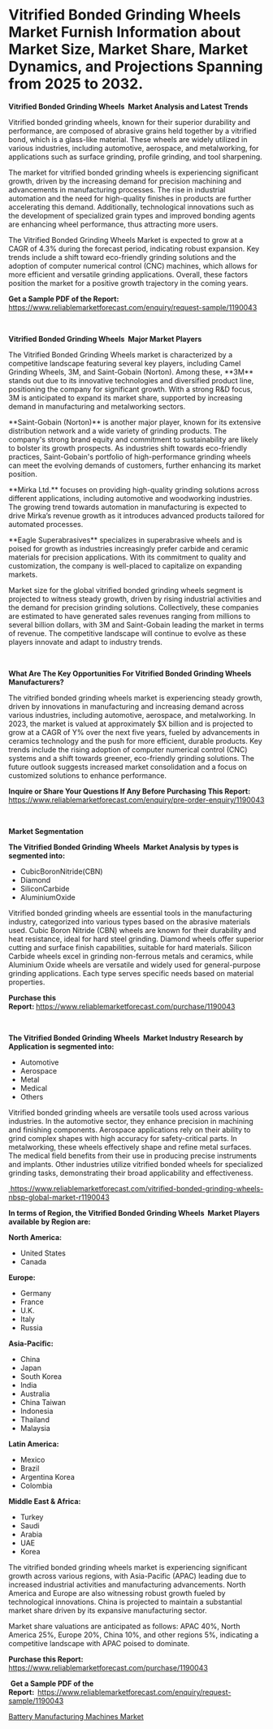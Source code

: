 <p><h1>Vitrified Bonded Grinding Wheels  Market Furnish Information about Market Size, Market Share, Market Dynamics, and Projections Spanning from 2025 to 2032.</h1></p><p><strong>Vitrified Bonded Grinding Wheels  Market Analysis and Latest Trends</strong></p>
<p><p>Vitrified bonded grinding wheels, known for their superior durability and performance, are composed of abrasive grains held together by a vitrified bond, which is a glass-like material. These wheels are widely utilized in various industries, including automotive, aerospace, and metalworking, for applications such as surface grinding, profile grinding, and tool sharpening. </p><p>The market for vitrified bonded grinding wheels is experiencing significant growth, driven by the increasing demand for precision machining and advancements in manufacturing processes. The rise in industrial automation and the need for high-quality finishes in products are further accelerating this demand. Additionally, technological innovations such as the development of specialized grain types and improved bonding agents are enhancing wheel performance, thus attracting more users.</p><p>The Vitrified Bonded Grinding Wheels Market is expected to grow at a CAGR of 4.3% during the forecast period, indicating robust expansion. Key trends include a shift toward eco-friendly grinding solutions and the adoption of computer numerical control (CNC) machines, which allows for more efficient and versatile grinding applications. Overall, these factors position the market for a positive growth trajectory in the coming years.</p></p>
<p><strong>Get a Sample PDF of the Report:&nbsp;</strong> <a href="https://www.reliablemarketforecast.com/enquiry/request-sample/1190043?utm_campaign=2296&utm_medium=2&utm_source=Github&utm_content=ia&utm_term=21022025&utm_id=vitrified-bonded-grinding-wheels">https://www.reliablemarketforecast.com/enquiry/request-sample/1190043</a></p>
<p>&nbsp;</p>
<p><strong>Vitrified Bonded Grinding Wheels  Major Market Players</strong></p>
<p><p>The Vitrified Bonded Grinding Wheels market is characterized by a competitive landscape featuring several key players, including Camel Grinding Wheels, 3M, and Saint-Gobain (Norton). Among these, **3M** stands out due to its innovative technologies and diversified product line, positioning the company for significant growth. With a strong R&D focus, 3M is anticipated to expand its market share, supported by increasing demand in manufacturing and metalworking sectors.</p><p>**Saint-Gobain (Norton)** is another major player, known for its extensive distribution network and a wide variety of grinding products. The company's strong brand equity and commitment to sustainability are likely to bolster its growth prospects. As industries shift towards eco-friendly practices, Saint-Gobain's portfolio of high-performance grinding wheels can meet the evolving demands of customers, further enhancing its market position.</p><p>**Mirka Ltd.** focuses on providing high-quality grinding solutions across different applications, including automotive and woodworking industries. The growing trend towards automation in manufacturing is expected to drive Mirka’s revenue growth as it introduces advanced products tailored for automated processes.</p><p>**Eagle Superabrasives** specializes in superabrasive wheels and is poised for growth as industries increasingly prefer carbide and ceramic materials for precision applications. With its commitment to quality and customization, the company is well-placed to capitalize on expanding markets.</p><p>Market size for the global vitrified bonded grinding wheels segment is projected to witness steady growth, driven by rising industrial activities and the demand for precision grinding solutions. Collectively, these companies are estimated to have generated sales revenues ranging from millions to several billion dollars, with 3M and Saint-Gobain leading the market in terms of revenue. The competitive landscape will continue to evolve as these players innovate and adapt to industry trends.</p></p>
<p>&nbsp;</p>
<p><strong>What Are The Key Opportunities For Vitrified Bonded Grinding Wheels  Manufacturers?</strong></p>
<p><p>The vitrified bonded grinding wheels market is experiencing steady growth, driven by innovations in manufacturing and increasing demand across various industries, including automotive, aerospace, and metalworking. In 2023, the market is valued at approximately $X billion and is projected to grow at a CAGR of Y% over the next five years, fueled by advancements in ceramics technology and the push for more efficient, durable products. Key trends include the rising adoption of computer numerical control (CNC) systems and a shift towards greener, eco-friendly grinding solutions. The future outlook suggests increased market consolidation and a focus on customized solutions to enhance performance.</p></p>
<p><strong>Inquire or Share Your Questions If Any Before Purchasing This Report:</strong> <a href="https://www.reliablemarketforecast.com/enquiry/pre-order-enquiry/1190043?utm_campaign=2296&utm_medium=2&utm_source=Github&utm_content=ia&utm_term=21022025&utm_id=vitrified-bonded-grinding-wheels">https://www.reliablemarketforecast.com/enquiry/pre-order-enquiry/1190043</a></p>
<p>&nbsp;</p>
<p><strong>Market Segmentation</strong></p>
<p><strong>The Vitrified Bonded Grinding Wheels  Market Analysis by types is segmented into:</strong></p>
<p><ul><li>CubicBoronNitride(CBN)</li><li>Diamond</li><li>SiliconCarbide</li><li>AluminiumOxide</li></ul></p>
<p><p>Vitrified bonded grinding wheels are essential tools in the manufacturing industry, categorized into various types based on the abrasive materials used. Cubic Boron Nitride (CBN) wheels are known for their durability and heat resistance, ideal for hard steel grinding. Diamond wheels offer superior cutting and surface finish capabilities, suitable for hard materials. Silicon Carbide wheels excel in grinding non-ferrous metals and ceramics, while Aluminium Oxide wheels are versatile and widely used for general-purpose grinding applications. Each type serves specific needs based on material properties.</p></p>
<p><strong>Purchase this Report:&nbsp;</strong><a href="https://www.reliablemarketforecast.com/purchase/1190043?utm_campaign=2296&utm_medium=2&utm_source=Github&utm_content=ia&utm_term=21022025&utm_id=vitrified-bonded-grinding-wheels">https://www.reliablemarketforecast.com/purchase/1190043</a></p>
<p>&nbsp;</p>
<p><strong>The Vitrified Bonded Grinding Wheels  Market Industry Research by Application is segmented into:</strong></p>
<p><ul><li>Automotive</li><li>Aerospace</li><li>Metal</li><li>Medical</li><li>Others</li></ul></p>
<p><p>Vitrified bonded grinding wheels are versatile tools used across various industries. In the automotive sector, they enhance precision in machining and finishing components. Aerospace applications rely on their ability to grind complex shapes with high accuracy for safety-critical parts. In metalworking, these wheels effectively shape and refine metal surfaces. The medical field benefits from their use in producing precise instruments and implants. Other industries utilize vitrified bonded wheels for specialized grinding tasks, demonstrating their broad applicability and effectiveness.</p></p>
<p><a href="https://www.reliablemarketforecast.com/vitrified-bonded-grinding-wheels-nbsp-global-market-r1190043?utm_campaign=2296&utm_medium=2&utm_source=Github&utm_content=ia&utm_term=21022025&utm_id=vitrified-bonded-grinding-wheels">&nbsp;https://www.reliablemarketforecast.com/vitrified-bonded-grinding-wheels-nbsp-global-market-r1190043</a></p>
<p><strong>In terms of Region, the Vitrified Bonded Grinding Wheels  Market Players available by Region are:</strong></p>
<p>
    <p> <strong> North America: </strong>
        <ul>
            <li>United States</li>
            <li>Canada</li>
        </ul>
        </p> 
    <p> <strong> Europe: </strong>
        <ul>
            <li>Germany</li>
            <li>France</li>
            <li>U.K.</li>
            <li>Italy</li>
            <li>Russia</li>
        </ul>
        </p> 
    <p> <strong> Asia-Pacific: </strong>
        <ul>
            <li>China</li>
            <li>Japan</li>
            <li>South Korea</li>
            <li>India</li>
            <li>Australia</li>
            <li>China Taiwan</li>
            <li>Indonesia</li>
            <li>Thailand</li>
            <li>Malaysia</li>
        </ul>
        </p> 
    <p> <strong> Latin America: </strong>
        <ul>
            <li>Mexico</li>
            <li>Brazil</li>
            <li>Argentina Korea</li>
            <li>Colombia</li>
        </ul>
        </p> 
    <p> <strong> Middle East & Africa: </strong>
        <ul>
            <li>Turkey</li>
            <li>Saudi</li>
            <li>Arabia</li>
            <li>UAE</li>
            <li>Korea</li>
        </ul>
    </p>
    </p>
<p><p>The vitrified bonded grinding wheels market is experiencing significant growth across various regions, with Asia-Pacific (APAC) leading due to increased industrial activities and manufacturing advancements. North America and Europe are also witnessing robust growth fueled by technological innovations. China is projected to maintain a substantial market share driven by its expansive manufacturing sector. </p><p>Market share valuations are anticipated as follows: APAC 40%, North America 25%, Europe 20%, China 10%, and other regions 5%, indicating a competitive landscape with APAC poised to dominate.</p></p>
<p><strong>Purchase this Report: </strong><a href="https://www.reliablemarketforecast.com/purchase/1190043?utm_campaign=2296&utm_medium=2&utm_source=Github&utm_content=ia&utm_term=21022025&utm_id=vitrified-bonded-grinding-wheels">https://www.reliablemarketforecast.com/purchase/1190043</a></p>
<p>&nbsp;<strong>Get a Sample PDF of the Report:&nbsp;&nbsp;</strong><a href="https://www.reliablemarketforecast.com/enquiry/request-sample/1190043?utm_campaign=2296&utm_medium=2&utm_source=Github&utm_content=ia&utm_term=21022025&utm_id=vitrified-bonded-grinding-wheels">https://www.reliablemarketforecast.com/enquiry/request-sample/1190043</a></p>
<p><strong></strong></p>
<p><p><a href="https://github.com/jeastefanowicz7816/Market-Research-Report-List-1/blob/main/battery-manufacturing-machines-market.md?utm_campaign=2296&utm_medium=2&utm_source=Github&utm_content=ia&utm_term=21022025&utm_id=vitrified-bonded-grinding-wheels">Battery Manufacturing Machines Market</a></p></p>